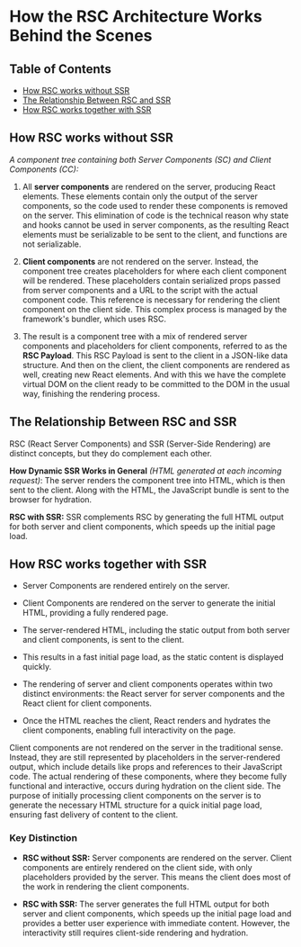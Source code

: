 # How the RSC Architecture Works Behind the Scenes

## Table of Contents

- [How RSC works without SSR](#how-rsc-works-without-ssr)
- [The Relationship Between RSC and SSR](#the-relationship-between-rsc-and-ssr)
- [How RSC works together with SSR](#how-rsc-works-together-with-ssr)

## How RSC works without SSR

_A component tree containing both Server Components (SC) and Client Components (CC):_

1. All **server components** are rendered on the server, producing React elements. These elements contain only the output of the server components, so the code used to render these components is removed on the server. This elimination of code is the technical reason why state and hooks cannot be used in server components, as the resulting React elements must be serializable to be sent to the client, and functions are not serializable.

2. **Client components** are not rendered on the server. Instead, the component tree creates placeholders for where each client component will be rendered. These placeholders contain serialized props passed from server components and a URL to the script with the actual component code. This reference is necessary for rendering the client component on the client side. This complex process is managed by the framework's bundler, which uses RSC.

3. The result is a component tree with a mix of rendered server components and placeholders for client components, referred to as the **RSC Payload**. This RSC Payload is sent to the client in a JSON-like data structure. And then on the client, the client components are rendered as well, creating new React elements. And with this we have the complete virtual DOM on the client ready to be committed to the DOM in the usual way, finishing the rendering process.

## The Relationship Between RSC and SSR

RSC (React Server Components) and SSR (Server-Side Rendering) are distinct concepts, but they do complement each other.

**How Dynamic SSR Works in General** _(HTML generated at each incoming request)_: The server renders the component tree into HTML, which is then sent to the client. Along with the HTML, the JavaScript bundle is sent to the browser for hydration.

**RSC with SSR:** SSR complements RSC by generating the full HTML output for both server and client components, which speeds up the initial page load.

## How RSC works together with SSR

- Server Components are rendered entirely on the server.

- Client Components are rendered on the server to generate the initial HTML, providing a fully rendered page.

- The server-rendered HTML, including the static output from both server and client components, is sent to the client.

- This results in a fast initial page load, as the static content is displayed quickly.

- The rendering of server and client components operates within two distinct environments: the React server for server components and the React client for client components.

- Once the HTML reaches the client, React renders and hydrates the client components, enabling full interactivity on the page.

Client components are not rendered on the server in the traditional sense. Instead, they are still represented by placeholders in the server-rendered output, which include details like props and references to their JavaScript code. The actual rendering of these components, where they become fully functional and interactive, occurs during hydration on the client side. The purpose of initially processing client components on the server is to generate the necessary HTML structure for a quick initial page load, ensuring fast delivery of content to the client.

### Key Distinction

- **RSC without SSR:** Server components are rendered on the server. Client components are entirely rendered on the client side, with only placeholders provided by the server. This means the client does most of the work in rendering the client components.

- **RSC with SSR:** The server generates the full HTML output for both server and client components, which speeds up the initial page load and provides a better user experience with immediate content. However, the interactivity still requires client-side rendering and hydration.
